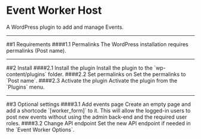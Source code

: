 Event Worker Host
=================

A WordPress plugin to add and manage Events.

<hr>
##1 Requirements
####1.1 Permalinks
The WordPress installation requires permalinks (Post name).

<hr>
##2 Install
####2.1 Install the plugin
Install the plugin to the `wp-content/plugins` folder.
####2.2 Set permalinks on
Set the permalinks to `Post name`.
####2.3 Activate the plugin
Activate the plugin from the `Plugins` menu.

<hr>
##3 Optional settings
####3.1 Add events page
Create an empty page and add a shortcode `[worker_form]` to it. This will
allow the logged-in users to post new events without using the admin back-end
and the required user roles.
####3.2 Change API endpoint
Set the new API endpoint if needed in the `Event Worker Options`.
